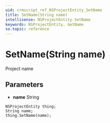 ```yaml
---
uid: crmscript_ref_NSProjectEntity_SetName
title: SetName(String name)
intellisense: NSProjectEntity.SetName
keywords: NSProjectEntity, GetName
so.topic: reference
---
```


# SetName(String name)

Project name

## Parameters

* **name** String

```crmscript
NSProjectEntity thing;
String name;
thing.SetName(name);
```

